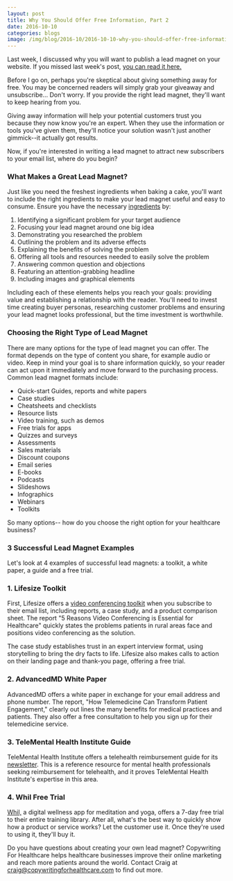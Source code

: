 ```yaml
--- 
layout: post
title: Why You Should Offer Free Information, Part 2
date: 2016-10-10
categories: blogs
image: /img/blog/2016-10/2016-10-10-why-you-should-offer-free-information,-part-2.png
---
```


Last week, I discussed why you will want to publish a lead magnet on your website. If you missed last week's post, [you can read it here.](http://www.copywritingforhealthcare.com/blogs/2016/10/03/why-you-should-offer-free-information.html)

Before I go on, perhaps you're skeptical about giving something away for free. You may be concerned readers will simply grab your giveaway and unsubscribe... Don't worry. If you provide the right lead magnet, they'll want to keep hearing from you.

Giving away information will help your potential customers trust you because they now know you're an expert. When they use the information or tools you've given them, they'll notice your solution wasn't just another gimmick--it actually got results.

Now, if you're interested in writing a lead magnet to attract new subscribers to your email list, where do you begin? 

### What Makes a Great Lead Magnet?

Just like you need the freshest ingredients when baking a cake, you'll want to include the right ingredients to make your lead magnet useful and easy to consume. Ensure you have the necessary [ingredients](https://premium.wpmudev.org/blog/write-a-free-report-in-a-day-and-build-your-subscriber-list-for-years/?utm_expid=3606929-86.PHoDXYJeQYmWFQIujGOFZg.0) by:

1. Identifying a significant problem for your target audience
2. Focusing your lead magnet around one big idea
3. Demonstrating you researched the problem
4. Outlining the problem and its adverse effects
5. Explaining the benefits of solving the problem 
6. Offering all tools and resources needed to easily solve the problem
7. Answering common question and objections
8. Featuring an attention-grabbing headline
9. Including images and graphical elements

Including each of these elements helps you reach your goals: providing value and establishing a relationship with the reader. You'll need to invest time creating buyer personas, researching customer problems and ensuring your lead magnet looks professional, but the time investment is worthwhile.

### Choosing the Right Type of Lead Magnet

There are many options for the type of lead magnet you can offer. The format depends on the type of content you share, for example audio or video. Keep in mind your goal is to share information quickly, so your reader can act upon it immediately and move forward to the purchasing process. Common lead magnet formats include:

* Quick-start Guides, reports and white papers
* Case studies
* Cheatsheets and checklists 
* Resource lists
* Video training, such as demos  
* Free trials for apps
* Quizzes and surveys
* Assessments
* Sales materials
* Discount coupons
* Email series
* E-books
* Podcasts
* Slideshows
* Infographics
* Webinars
* Toolkits

So many options-- how do you choose the right option for your healthcare business?

### 3 Successful Lead Magnet Examples

Let's look at 4 examples of successful lead magnets: a toolkit, a white paper, a guide and a free trial.

### 1. Lifesize Toolkit  

First, Lifesize offers a [video conferencing toolkit](https://www.lifesize.com/en/ldp/telemedicine/usa?utm_medium=ppc&utm_source=g&utm_campaign=telemedicine&ls=content&ssd=white-paper&cid=70113000002DHQB&lgs=MG&utm_term=telemedicine&utm_campaign=Telemedicine-GGL-US-Exact&utm_adgroup=Telemedicine-Exact&utm_medium=ppc&utm_network=search&utm_source=g&utm_content=sipl4Y7oE%7Cpcrid%7C117386739278%7Cpkw%7Ctelemedicine%7Cpmt%7Ce%7Cpdv%7Cc%7C&mkwid=sipl4Y7oE%7Cpcrid%7C117386739278%7Cpkw%7Ctelemedicine%7Cpmt%7Ce%7Cpdv%7Cc%7C&muid=445300a4-cb4e-44b2-81c5-196328c32db6) when you subscribe to their email list, including reports, a case study, and a product comparison sheet. The report "5 Reasons Video Conferencing is Essential for Healthcare" quickly states the problems patients in rural areas face and positions video conferencing as the solution. 

The case study establishes trust in an expert interview format, using storytelling to bring the dry facts to life. Lifesize also makes calls to action on their landing page and thank-you page, offering a free trial.

### 2. AdvancedMD White Paper

AdvancedMD offers a white paper in exchange for your email address and phone number. The report, "How Telemedicine Can Transform Patient Engagement," clearly out lines the many benefits for medical practices and patients. They also offer a free consultation to help you sign up for their telemedicine service. 

### 3. TeleMental Health Institute Guide

TeleMental Health Institute offers a telehealth reimbursement guide for its [newsletter](http://telehealth.org/sign-up). This is a reference resource for mental health professionals seeking reimbursement for telehealth, and it proves TeleMental Health Institute's expertise in this area.

### 4. Whil Free Trial

[Whil,](https://www.whil.com/) a digital wellness app for meditation and yoga, offers a 7-day free trial to their entire training library. After all, what's the best way to quickly show how a product or service works? Let the customer use it. Once they're used to using it, they'll buy it.
 
Do you have questions about creating your own lead magnet? Copywriting For Healthcare helps healthcare businesses improve their online marketing and reach more patients around the world. Contact Craig at craig@copywritingforhealthcare.com to find out more.